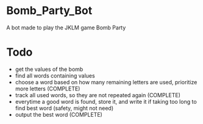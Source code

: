 # Bomb_Party_Bot
A bot made to play the JKLM game Bomb Party

# Todo
- get the values of the bomb
- find all words containing values
- choose a word based on how many remaining letters are used, prioritize more letters (COMPLETE)
- track all used words, so they are not repeated again (COMPLETE)
- everytime a good word is found, store it, and write it if taking too long to find best word (safety, might not need)
- output the best word (COMPLETE)
